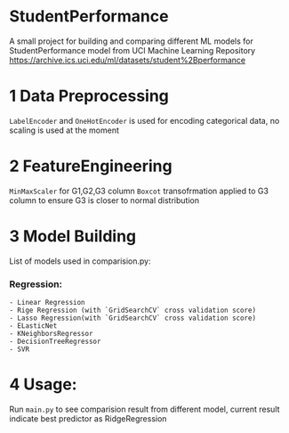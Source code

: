 # StudentPerformance
A small project for building and comparing different ML models for StudentPerformance model from UCI Machine Learning Repository
https://archive.ics.uci.edu/ml/datasets/student%2Bperformance


# 1 Data Preprocessing
`LabelEncoder` and `OneHotEncoder` is used for encoding categorical data, no scaling is used at the moment

# 2 FeatureEngineering
`MinMaxScaler` for G1,G2,G3 column
`Boxcot` transofrmation applied to G3 column to ensure G3 is closer to normal distribution

# 3 Model Building
List of models used in comparision.py:

 ### Regression:
    - Linear Regression
    - Rige Regression (with `GridSearchCV` cross validation score)
    - Lasso Regression(with `GridSearchCV` cross validation score)
    - ELasticNet
    - KNeighborsRegressor
    - DecisionTreeRegressor
    - SVR 
    
 # 4 Usage:
 Run `main.py` to see comparision result from different model, current result indicate best predictor as RidgeRegression
